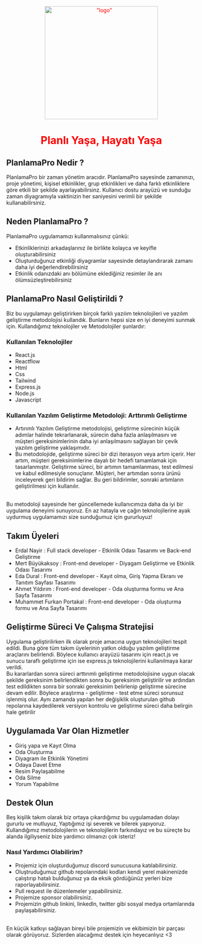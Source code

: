  <div align="center" style="color:red;">
     <img src="https://github.com/PlanlamaPro/PlanlamaPro_Info/blob/main/assets/images/logo_transparent.png" alt=”logo” height="300px" widht="300px">
 <h1>Planlı Yaşa, Hayatı Yaşa</h1>
 </div>
 
## PlanlamaPro Nedir ?
 <p>PlanlamaPro bir zaman yönetim aracıdır. PlanlamaPro sayesinde zamanınızı, proje yönetimi, kişisel etkinlikler, grup etkinlikleri ve daha farklı etkinliklere göre etkili bir şekilde ayarlayabilirsinz. Kullanıcı dostu arayüzü ve sunduğu zaman diyagramıyla vaktinizin her saniyesini verimli bir şekilde kullanabilirsiniz.  </p>
 
## Neden PlanlamaPro ?
PlanlamaPro uygulamamızı kullanmalısınız çünkü:
* Etkinliklerinizi arkadaşlarınız ile birlikte kolayca ve keyifle oluşturabilirsiniz
* Oluşturduğunuz etkinliği diyagramlar sayesinde detaylandırarak  zamanı daha iyi değerlendirebilirsiniz
* Etkinlik odanızdaki anı bölümüne eklediğiniz resimler ile anı ölümsüzleştirebilirsiniz

## PlanlamaPro Nasıl Geliştirildi ?
Biz bu uygulamayı geliştirirken birçok farklı yazılım teknolojileri ve yazılım geliştirme metodolojisi kullandık. Bunların hepsi size en iyi deneyimi sunmak için.
Kullandığımız teknolojiler ve Metodolojiler şunlardır:
 ### Kullanılan Teknolojiler
* React.js
* Reactflow
* Html
* Css
* Tailwind
* Express.js
* Node.js
* Javascript

### Kullanılan Yazılım Geliştirme Metodoloji: Arttırımlı Geliştirme
* Artırımlı Yazılım Geliştirme metodolojisi, geliştirme sürecinin küçük adımlar halinde tekrarlanarak, sürecin daha fazla anlaşılmasını ve müşteri gereksinimlerinin daha iyi anlaşılmasını sağlayan bir çevik yazılım geliştirme yaklaşımıdır.
* Bu metodolojide, geliştirme süreci bir dizi iterasyon veya artım içerir. Her artım, müşteri gereksinimlerine dayalı bir hedefi tamamlamak için tasarlanmıştır. Geliştirme süreci, bir artımın tamamlanması, test edilmesi ve kabul edilmesiyle sonuçlanır. Müşteri, her artımdan sonra ürünü inceleyerek geri bildirim sağlar. Bu geri bildirimler, sonraki artımların geliştirilmesi için kullanılır.
<br />
Bu metodoloji sayesinde her güncellemede kullanıcımıza daha da iyi bir uygulama deneyimi sunuyoruz. En az hatayla ve çağın teknolojilerine ayak uydurmuş uygulamamızı size sunduğumuz için gururluyuz! 

## Takım Üyeleri
 * Erdal Nayir : Full stack developer - Etkinlik Odası Tasarımı ve Back-end Geliştirme
 * Mert Büyükaksoy :  Front-end developer - Diyagam Geliştirme ve Etkinlik Odası Tasarımı
 * Eda Dural : Front-end developer - Kayıt olma, Giriş Yapma Ekranı ve Tanıtım Sayfası Tasarımı
 * Ahmet Yıldırım :  Front-end developer - Oda oluşturma formu ve Ana Sayfa Tasarımı
 * Muhammet Furkan Portakal :  Front-end developer - Oda oluşturma formu ve Ana Sayfa Tasarımı
 
 ## Geliştirme Süreci Ve Çalışma Stratejisi
Uygulama geliştirilirken ilk olarak proje amacına uygun teknolojileri tespit edildi. Buna göre tüm takım üyelerinin yatkın olduğu yazılım geliştirme araçlarını belirlendi. Böylece kullanıcı arayüzü tasarımı için react.js ve sunucu taraflı geliştirme için ise express.js teknolojilerini kullanılmaya karar verildi.<br />
Bu kararlardan sonra süreci arttırımlı geliştirme metodolojisine uygun olacak şekilde gereksinim belirlendikten sonra bu gereksinim geliştirilir ve ardından test edildikten sonra bir sonraki gereksinim belirlenip geliştirme sürecine devam edilir. Böylece araştırma - geliştirme - test etme süreci sorunsuz işlenmiş olur. Aynı zamanda yapılan her değişiklik oluşturulan github repolarına kaydedilerek versiyon kontrolu ve geliştirme süreci daha belirgin hale getirilir
 
 
## Uygulamada Var Olan Hizmetler
* Giriş yapa ve Kayıt Olma
* Oda Oluşturma
* Diyagram ile Etkinlik Yönetimi
* Odaya Davet Etme
* Resim Paylaşabilme
* Oda Silme 
* Yorum Yapabilme

## Destek Olun
Beş kişilik takım olarak biz ortaya çıkardığımız bu uygulamadan dolayı gururlu ve mutluyuz, Yaptığımız işi severek ve bilerek yapıyoruz. Kullandığımız metodolojilerin ve teknolojilerin farkındayız ve bu süreçte bu alanda ilgiliyseniz bize yardımcı olmanızı çok isteriz! 

### Nasıl Yardımcı Olabilirim?
* Projemiz için oluşturduğumuz discord sunucusuna katılabilirsiniz.
* Oluştruduğumuz github repolarındaki kodları kendi yerel makinenizde çalıştırıp hatalı bulduğunuz ya da eksik gördüğünüz yerleri bize raporlayabilirsiniz.
* Pull request ile düzenlemeler yapabilirsiniz.
* Projemize sponsor olabilirsiniz.
* Projemizin github linkini, linkedln, twitter gibi sosyal medya ortamlarında paylaşabilirsiniz.  

<br /> 
En küçük katkıyı sağlayan bireyi bile projemizin ve ekibimizin bir parçası olarak görüyoruz. Sizlerden alacağımız destek için heyecanlıyız <3  



   



